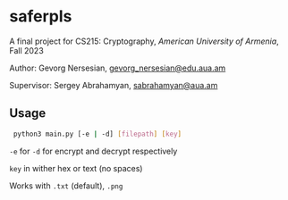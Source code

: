 # saferpls
A final project for CS215: Cryptography, *American University of Armenia*, Fall 2023

Author: Gevorg Nersesian, gevorg_nersesian@edu.aua.am    

Supervisor: Sergey Abrahamyan, sabrahamyan@aua.am

## Usage

```bash
 python3 main.py [-e | -d] [filepath] [key]
```

`-e` for `-d` for encrypt and decrypt respectively

`key` in wither hex or text (no spaces)

Works with `.txt` (default), `.png`
